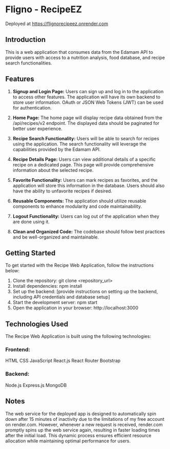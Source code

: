 # Fligno - RecipeEZ

Deployed at https://flignorecipeez.onrender.com

## Introduction

This is a web application that consumes data from the Edamam API to provide users 
with access to a nutrition analysis, food database, and recipe search functionalities.

## Features

1. **Signup and Login Page:** Users can sign up and log in to the application to access other features. The application will have its own backend to store user information. OAuth or JSON Web Tokens (JWT) can be used for authentication.

2. **Home Page:** The home page will display recipe data obtained from the /api/recipes/v2 endpoint. The displayed data should be paginated for better user experience.

3. **Recipe Search Functionality:** Users will be able to search for recipes using the application. The search functionality will leverage the capabilities provided by the Edamam API.

4. **Recipe Details Page:** Users can view additional details of a specific recipe on a dedicated page. This page will provide comprehensive information about the selected recipe.

5. **Favorite Functionality:** Users can mark recipes as favorites, and the application will store this information in the database. Users should also have the ability to unfavorite recipes if desired.

6. **Reusable Components:** The application should utilize reusable components to enhance modularity and code maintainability.

7. **Logout Functionality:** Users can log out of the application when they are done using it.

8. **Clean and Organized Code:** The codebase should follow best practices and be well-organized and maintainable.

## Getting Started

To get started with the Recipe Web Application, follow the instructions below:

1. Clone the repository: git clone <repository_url>
2. Install dependencies: npm install
3. Set up the backend: [provide instructions on setting up the backend, including API credentials and database setup]
4. Start the development server: npm start
5. Open the application in your browser: http://localhost:3000

## Technologies Used

The Recipe Web Application is built using the following technologies:

### Frontend:
HTML
CSS
JavaScript
React.js
React Router
Bootstrap

### Backend:
Node.js
Express.js
MongoDB

## Notes

The web service for the deployed app is designed to automatically spin down after 15 minutes of inactivity due to the limitations of my free account on render.com. However, whenever a new request is received, render.com promptly spins up the web service again, resulting in faster loading times after the initial load. This dynamic process ensures efficient resource allocation while maintaining optimal performance for users.
